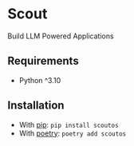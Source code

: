 # Scout

Build LLM Powered Applications

## Requirements

- Python ^3.10

## Installation

- With [pip](https://pip.pypa.io/en/stable/): `pip install scoutos`
- With [poetry](https://python-poetry.org): `poetry add scoutos`

